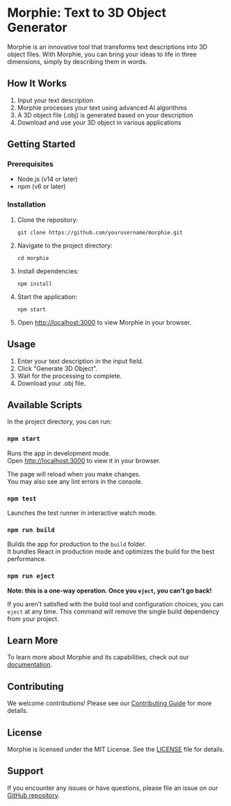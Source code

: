# Morphie: Text to 3D Object Generator

Morphie is an innovative tool that transforms text descriptions into 3D object files. With Morphie, you can bring your ideas to life in three dimensions, simply by describing them in words.

## How It Works

1. Input your text description
2. Morphie processes your text using advanced AI algorithms
3. A 3D object file (.obj) is generated based on your description
4. Download and use your 3D object in various applications

## Getting Started

### Prerequisites

- Node.js (v14 or later)
- npm (v6 or later)

### Installation

1. Clone the repository:
   ```
   git clone https://github.com/yourusername/morphie.git
   ```

2. Navigate to the project directory:
   ```
   cd morphie
   ```

3. Install dependencies:
   ```
   npm install
   ```

4. Start the application:
   ```
   npm start
   ```

5. Open [http://localhost:3000](http://localhost:3000) to view Morphie in your browser.

## Usage

1. Enter your text description in the input field.
2. Click "Generate 3D Object".
3. Wait for the processing to complete.
4. Download your .obj file.

## Available Scripts

In the project directory, you can run:

### `npm start`

Runs the app in development mode.\
Open [http://localhost:3000](http://localhost:3000) to view it in your browser.

The page will reload when you make changes.\
You may also see any lint errors in the console.

### `npm test`

Launches the test runner in interactive watch mode.

### `npm run build`

Builds the app for production to the `build` folder.\
It bundles React in production mode and optimizes the build for the best performance.

### `npm run eject`

**Note: this is a one-way operation. Once you `eject`, you can't go back!**

If you aren't satisfied with the build tool and configuration choices, you can `eject` at any time. This command will remove the single build dependency from your project.

## Learn More

To learn more about Morphie and its capabilities, check out our [documentation](https://morphie-docs.example.com).

## Contributing

We welcome contributions! Please see our [Contributing Guide](CONTRIBUTING.md) for more details.

## License

Morphie is licensed under the MIT License. See the [LICENSE](LICENSE) file for details.

## Support

If you encounter any issues or have questions, please file an issue on our [GitHub repository](https://github.com/yourusername/morphie/issues).
